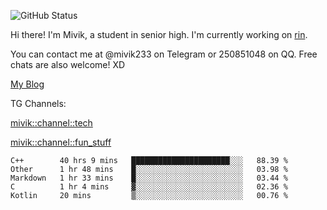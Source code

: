 ![GitHub Status](https://github-readme-stats.vercel.app/api?show_icons=true&username=Mivik)

Hi there! I'm Mivik, a student in senior high. I'm currently working on [rin](https://github.com/Mivik/rin).

You can contact me at @mivik233 on Telegram or 250851048 on QQ. Free chats are also welcome! XD

[My Blog](https://mivik.gitee.io)

TG Channels:

[mivik::channel::tech](https://t.me/mivik_channel_tech/)

[mivik::channel::fun_stuff](https://t.me/mivik_channel_fun_stuff/)

<!--START_SECTION:waka-->
```text
C++        40 hrs 9 mins   ██████████████████████░░░   88.39 % 
Other      1 hr 48 mins    █░░░░░░░░░░░░░░░░░░░░░░░░   03.98 % 
Markdown   1 hr 33 mins    █░░░░░░░░░░░░░░░░░░░░░░░░   03.44 % 
C          1 hr 4 mins     ▓░░░░░░░░░░░░░░░░░░░░░░░░   02.36 % 
Kotlin     20 mins         ▒░░░░░░░░░░░░░░░░░░░░░░░░   00.76 % 
```
<!--END_SECTION:waka-->
